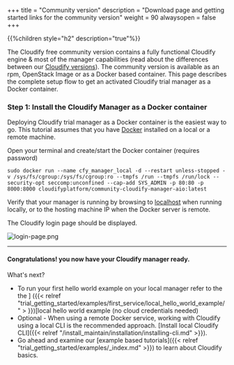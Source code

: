 +++
title = "Community version"
description = "Download page and getting started links for the community version"
weight = 90
alwaysopen = false
+++

{{%children style="h2" description="true"%}}


The Cloudify free community version contains a fully functional Cloudify engine & most of the manager capabilities (read about the differences between our [Cloudify versions](https://cloudify.co/download/community-vs-enterprise/)).
The community version is available as an rpm, OpenStack Image or as a Docker based container. This page describes the complete setup flow to get an activated Cloudify trial manager as a Docker container.

### Step 1: Install the Cloudify Manager as a Docker container


Deploying Cloudify trial manager as a Docker container is the easiest way to go.
This tutorial assumes that you have [Docker](https://docs.docker.com/install) installed on a local or a remote machine.

Open your terminal and create/start the Docker container (requires password)
```
sudo docker run --name cfy_manager_local -d --restart unless-stopped -v /sys/fs/cgroup:/sys/fs/cgroup:ro --tmpfs /run --tmpfs /run/lock --security-opt seccomp:unconfined --cap-add SYS_ADMIN -p 80:80 -p 8000:8000 cloudifyplatform/community-cloudify-manager-aio:latest
```

Verify that your manager is running by browsing to [localhost](http://localhost) when running locally,
or to the hosting machine IP when the Docker server is remote.

The Cloudify login page should be displayed.

![login-page.png]( /images/ui/login/login-page.png )


____

#### Congratulations! you now have your Cloudify manager ready.

What's next?

* To run your first hello world example on your local manager refer to the the ] ({{< relref "trial_getting_started/examples/first_service/local_hello_world_example/" > }})[local hello world example (no cloud credentials needed)
* Optional - When using a remote Docker service, working with Cloudify using a local CLI is the recommended approach. [Install local Cloudify CLI]({{< relref "/install_maintain/installation/installing-cli.md" >}}).
* Go ahead and examine our [example based tutorials]({{< relref "trial_getting_started/examples/_index.md" >}}) to learn about Cloudify basics.
